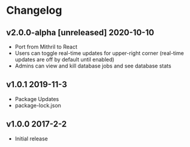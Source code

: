 Changelog
=========

## v2.0.0-alpha [unreleased] 2020-10-10

- Port from Mithril to React
- Users can toggle real-time updates for upper-right corner (real-time updates are off by default until enabled)
- Admins can view and kill database jobs and see database stats

## v1.0.1 2019-11-3

- Package Updates
- package-lock.json 

## v1.0.0 2017-2-2

- Initial release

